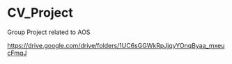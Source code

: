 # CV_Project
Group Project related to AOS


https://drive.google.com/drive/folders/1UC6sGGWkRpJjqyYOnqByaa_mxeucFmqJ
